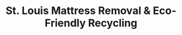 ---
layout: location.njk
title: St. Louis Mattress Removal & Eco-Friendly Recycling
description: Professional mattress removal in St. Louis, MO. Next-day pickup  Licensed, insured, and eco-friendly service. Serving 18+ neighborhoods from The Hill to Clayton.
permalink: /mattress-removal/missouri/st-louis/
city: St. Louis
state: Missouri
stateSlug: missouri
tier: 1
coordinates:
  lat: 38.6270
  lng: -90.1994
pricing:
  startingPrice: 125
  single: 125
  queen: 125
  king: 135
  boxSpring: 30
neighborhoods:
  - name: Downtown Business District
    zipCodes: ["63101"]
  - name: Washington Ave Loft District
    zipCodes: ["63103"]
  - name: Soulard Historic District
    zipCodes: ["63104"]
  - name: Central West End
    zipCodes: ["63108"]
  - name: The Hill (Italian District)
    zipCodes: ["63110"]
  - name: Cherokee Street Corridor
    zipCodes: ["63118"]
  - name: Tower Grove
    zipCodes: ["63109", "63116"]
  - name: Forest Park Area
    zipCodes: ["63111"]
  - name: DeBaliviere/Washington University
    zipCodes: ["63112"]
  - name: Clayton Corporate District
    zipCodes: ["63105"]
  - name: Ladue
    zipCodes: ["63124"]
  - name: University City
    zipCodes: ["63130"]
  - name: Creve Coeur
    zipCodes: ["63141"]
  - name: Brentwood/Rock Hill
    zipCodes: ["63144"]
  - name: Kirkwood
    zipCodes: ["63122"]
  - name: Webster Groves
    zipCodes: ["63119"]
  - name: Richmond Heights
    zipCodes: ["63117"]
  - name: South City Hampton Area
    zipCodes: ["63109", "63139"]
zipCodes:
  - "63101"
  - "63103"
  - "63104"
  - "63105"
  - "63108"
  - "63109"
  - "63110"
  - "63111"
  - "63112"
  - "63116"
  - "63117"
  - "63118"
  - "63119"
  - "63122"
  - "63124"
  - "63130"
  - "63139"
  - "63141"
  - "63144"
recyclingPartners:
  - Earthbound Recycling (Eureka, MO)
  - St. Charles County Recycle Works
  - Regional Material Recovery Facilities
localRegulations: St. Louis Ordinance 71574 imposes up to $1,000 fines for mattress disposal violations (doubled from $500 in 2022), with 275+ alleyway cameras and Environmental Investigations Unit enforcement. City bulk pickup limits 3 items monthly ($14 fee), County allows 2 items monthly via private haulers. Transfer station restricts commercial trucks, university areas face seasonal crackdowns with $50 furniture abandonment fees. Property owners liable for tenant violations under Missouri § 441.630.
nearbyCities:
  - name: Chesterfield
    distance: 21
    state: MO
    slug: st-louis/chesterfield
    isSuburb: true
  - name: Florissant
    distance: 15
    state: MO
    slug: st-louis/florissant
    isSuburb: true
  - name: O'Fallon
    distance: 35
    state: MO
    slug: st-louis/o-fallon
    isSuburb: true
  - name: St. Charles
    distance: 25
    state: MO
    slug: st-louis/st-charles
    isSuburb: true
  - name: St. Peters
    distance: 28
    state: MO
    slug: st-louis/st-peters
    isSuburb: true
  - name: Kansas City
    distance: 248
    state: MO
    slug: kansas-city
reviews:
  count: 1,847
  featured:
    - author: Michael T.
      neighborhood: Central West End
      rating: 5
      text: "Washington University hospital relocation meant our king mattress disposal couldn't wait for monthly bulk pickup. A Bedder World handled Central West End high-rise access permits and elevator coordination perfectly. They provided recycling documentation our building manager needed for environmental compliance - professional service that prevented potential violation issues."
    - author: Sarah K.
      neighborhood: The Hill  
      rating: 5
      text: "Our historic Soulard row house stairs defeated three other removal services. A Bedder World brought specialized equipment and understood city weight restrictions. Most importantly, they actually recycle through Earthbound facility instead of making empty eco-claims like competitors. Got disposal certificates proving environmental responsibility."
    - author: Jennifer R.
      neighborhood: Clayton
      rating: 5
      text: "Corporate relocation couldn't risk disposal violations with city's camera surveillance. A Bedder World provided immediate pickup with proper compliance documentation. Their team understood Clayton building policies and eliminated liability concerns. The recycling certificates satisfied our property management's sustainability requirements."
faqs:
  - question: How quickly can you pick up mattresses in St. Louis?
    answer: We offer next-day service throughout the St. Louis metro area. Same-day pickup is often available for urgent situations in high-density areas like Central West End or Clayton. Call (720) 263-6094 to check availability for your specific neighborhood.
  - question: Do you serve both St. Louis city and county?
    answer: Yes, we serve the entire St. Louis metropolitan area including city proper and all county municipalities. We understand the different waste regulations between city and county jurisdictions and handle compliance accordingly.
  - question: Can you navigate historic St. Louis buildings?
    answer: Absolutely. Our team specializes in St. Louis's unique housing stock - from narrow Soulard row houses to converted downtown lofts. We carry specialized equipment for tight staircases, freight elevators, and challenging access situations throughout the metro area.
  - question: What's included in your St. Louis mattress removal pricing?
    answer: Pricing starts at $125 for single mattresses, $125 for queen, $135 for king, with $30 for additional box springs. This includes pickup anywhere on your property, proper wrapping, transportation, and eco-friendly disposal or recycling.
  - question: Do you actually recycle mattresses in St. Louis?
    answer: Unlike competitors making vague 'eco-friendly' claims, we provide actual recycling through Earthbound Recycling in Eureka - the metro's only dedicated mattress facility. We transport materials there and provide recycling certificates proving 80% material recovery. This addresses Missouri's lack of mattress landfill bans while supporting our 1+ million mattresses recycled nationwide. Property managers receive documentation for sustainability compliance.
  - question: How do you handle university area pickups?
    answer: We coordinate with Washington University, SLU, and UMSL during peak move-out periods when universities charge $50 for abandoned furniture. Our team understands seasonal enforcement patterns in University City, navigates limited parking during graduation periods, and provides the compliance documentation students need to avoid abandonment fees. We work around academic calendars when bulk pickup availability is most limited.
  - question: Are you licensed for commercial mattress removal in Missouri?
    answer: Yes, we maintain Missouri Department of Natural Resources permits for solid waste transportation, unlike unlicensed competitors who create liability risks under Ordinance 71574. Our licensing ensures Environmental Investigations Unit compliance, protects property owners from tenant violation liability under Missouri § 441.630, and provides the insurance coverage needed for high-rise buildings and corporate facilities throughout Clayton and Central West End.
  - question: What makes your service different from city bulk pickup?
    answer: St. Louis bulk pickup restricts you to 3 items monthly ($14 fee), requires 6 AM Monday placement, and has 100-pound weight limits. We eliminate these restrictions with immediate next-day service, handle building access permits that city crews can't, and provide actual recycling certificates vs. landfill disposal. No dealing with Environmental Investigations Unit camera surveillance or violation risks.
schema:
  "@context": "https://schema.org"
  "@type": "LocalBusiness"
  "name": "A Bedder World St. Louis"
  "address":
    "@type": "PostalAddress"
    "addressLocality": "St. Louis"
    "addressRegion": "MO"
    "addressCountry": "US"
  "geo":
    "@type": "GeoCoordinates"
    "latitude": 38.6270
    "longitude": -90.1994
  "telephone": "720-263-6094"
  "url": "https://abedderworld.com/mattress-removal/missouri/st-louis/"
  "priceRange": "$125-$180"
  "serviceArea": "St. Louis Metro Area, MO"
  "aggregateRating":
    "@type": "AggregateRating"
    "ratingValue": "4.9"
    "reviewCount": "1847"

pageContent:
  heroDescription: "St. Louis's premier mattress removal and eco-friendly recycling service, serving the Gateway City's 2.2 million metro residents. Professional next-day pickup throughout 18+ neighborhoods from downtown lofts to suburban Clayton. We've recycled over 1 million mattresses nationwide and specialize in St. Louis's unique historic housing challenges."
  aboutService: "St. Louis's most experienced mattress removal specialists, serving the Gateway City with comprehensive regulatory expertise that competitors lack. We navigate the complex enforcement landscape - from Ordinance 71574's $1,000 fines to the Environmental Investigations Unit's 275+ surveillance cameras - while providing genuine eco-friendly recycling through Earthbound facility partnerships. From Washington Avenue loft access permits to Soulard row house weight restrictions, from Clayton corporate building policies to university area seasonal enforcement, our professional approach eliminates violation risks while ensuring your mattress joins our 1+ million recycled nationwide rather than Missouri landfills."
  serviceAreasIntro: "Complete coverage throughout the St. Louis metropolitan area, from urban core to suburban communities:"
  regulationsCompliance: "Our service eliminates St. Louis's complex disposal maze - no more $1,000 fines under Ordinance 71574, no waiting for monthly bulk pickup limits (3 city/2 county), no transfer station truck restrictions, no property owner liability risks. While competitors offer vague 'responsible disposal,' we provide actual recycling certificates and Environmental Investigations Unit compliance documentation, protecting you from the city's 275+ surveillance cameras and $192,000+ annual fine assessments."
  environmentalImpact: "While other St. Louis haulers claim 'eco-friendly disposal' without specifics, we provide actual recycling through Earthbound Recycling - the metro's only dedicated mattress facility. Unlike competitors who end up in landfills or energy recovery, our 80% material recovery rate for steel, foam, and fabric adds to our 1+ million mattresses recycled nationwide. This addresses St. Louis's environmental legacy from West Lake contamination while providing the recycling documentation that property managers need for sustainability compliance. Missouri's lack of mattress landfill bans makes professional recycling the only way to ensure true environmental responsibility."
  howItWorksScheduling: "Next-day appointments available throughout greater St. Louis with specialized coordination for university areas, corporate districts, and high-density neighborhoods. We work around building access requirements and peak traffic patterns."
  howItWorksService: "Our St. Louis specialists navigate the regulatory complexity other services avoid - from Washington Avenue loft building access permits to Soulard row house weight restrictions (100 lbs city limit). We coordinate with property managers to prevent tenant liability under Missouri § 441.630, handle university area seasonal enforcement, and provide the building access expertise needed for Central West End high-rises and Clayton corporate facilities where amateur removal risks violations."
  howItWorksDisposal: "Materials transported to certified recycling facilities including Earthbound Recycling, ensuring Missouri environmental compliance while supporting our nationwide 1+ million mattresses recycled achievement."
  sidebarStats:
    mattressesRemoved: "4,847"
---